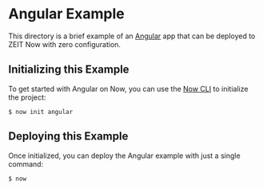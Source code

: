 # Angular Example

This directory is a brief example of an [Angular](https://angular.io/) app that can be deployed to ZEIT Now with zero configuration.

## Initializing this Example

To get started with Angular on Now, you can use the [Now CLI](https://zeit.co/download) to initialize the project:

```shell
$ now init angular
```

## Deploying this Example

Once initialized, you can deploy the Angular example with just a single command:

```shell
$ now
```

